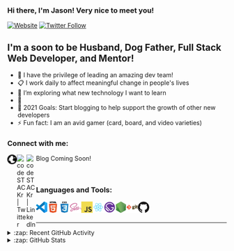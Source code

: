 ### Hi there, I'm Jason! Very nice to meet you!

[![Website](https://img.shields.io/website?label=jasonalong.com&style=for-the-badge&url=https%3A%2F%2Fjasonalong.com)](http://jasonalong.com)
[![Twitter Follow](https://img.shields.io/twitter/follow/jlong5795?color=1DA1F2&logo=twitter&style=for-the-badge)](https://twitter.com/intent/follow?original_referer=https%3A%2F%2Fgithub.com%2Fjlong5795&screen_name=jlong5795)

## I'm a soon to be Husband, Dog Father, Full Stack Web Developer, and Mentor!

- 🔭 I have the privilege of leading an amazing dev team!
- 📋 I work daily to affect meaningful change in people's lives
- 🌱 I’m exploring what new technology I want to learn
- 👯 
- 🥅 2021 Goals: Start blogging to help support the growth of other new developers
- ⚡ Fun fact: I am an avid gamer (card, board, and video varieties)

### Connect with me:

[<img align="left" alt="codeSTACKr.com" width="22px" src="https://raw.githubusercontent.com/iconic/open-iconic/master/svg/globe.svg" />][website]
[<img align="left" alt="codeSTACKr | Twitter" width="22px" src="https://cdn.jsdelivr.net/npm/simple-icons@v3/icons/twitter.svg" />][twitter]
[<img align="left" alt="codeSTACKr | LinkedIn" width="22px" src="https://cdn.jsdelivr.net/npm/simple-icons@v3/icons/linkedin.svg" />][linkedin]
Blog Coming Soon!

<br />

### Languages and Tools:
<img align="left" alt="Visual Studio Code" width="26px" src="https://raw.githubusercontent.com/github/explore/80688e429a7d4ef2fca1e82350fe8e3517d3494d/topics/visual-studio-code/visual-studio-code.png" />
<img align="left" alt="HTML5" width="26px" src="https://raw.githubusercontent.com/github/explore/80688e429a7d4ef2fca1e82350fe8e3517d3494d/topics/html/html.png" />
<img align="left" alt="CSS3" width="26px" src="https://raw.githubusercontent.com/github/explore/80688e429a7d4ef2fca1e82350fe8e3517d3494d/topics/css/css.png" />
<img align="left" alt="Sass" width="26px" src="https://raw.githubusercontent.com/github/explore/80688e429a7d4ef2fca1e82350fe8e3517d3494d/topics/sass/sass.png" />
<img align="left" alt="JavaScript" width="26px" src="https://raw.githubusercontent.com/github/explore/80688e429a7d4ef2fca1e82350fe8e3517d3494d/topics/javascript/javascript.png" />
<img align="left" alt="React" width="26px" src="https://raw.githubusercontent.com/github/explore/80688e429a7d4ef2fca1e82350fe8e3517d3494d/topics/react/react.png" />
<img align="left" alt="Gatsby" width="26px" src="https://raw.githubusercontent.com/github/explore/e94815998e4e0713912fed477a1f346ec04c3da2/topics/gatsby/gatsby.png" />
<img align="left" alt="Node.js" width="26px" src="https://raw.githubusercontent.com/github/explore/80688e429a7d4ef2fca1e82350fe8e3517d3494d/topics/nodejs/nodejs.png" />
<img align="left" alt="Git" width="26px" src="https://raw.githubusercontent.com/github/explore/80688e429a7d4ef2fca1e82350fe8e3517d3494d/topics/git/git.png" />
<img align="left" alt="GitHub" width="26px" src="https://raw.githubusercontent.com/github/explore/78df643247d429f6cc873026c0622819ad797942/topics/github/github.png" />

<br />
<br />

---

<details>
  <summary>:zap: Recent GitHub Activity</summary>
  
<!--START_SECTION:activity-->
1. 🎉 Merged PR [#133](https://github.com/story-squad/clash-api-node/pull/133) in [story-squad/clash-api-node](https://github.com/story-squad/clash-api-node)
2. 🎉 Merged PR [#132](https://github.com/story-squad/clash-api-node/pull/132) in [story-squad/clash-api-node](https://github.com/story-squad/clash-api-node)
3. 🎉 Merged PR [#131](https://github.com/story-squad/clash-api-node/pull/131) in [story-squad/clash-api-node](https://github.com/story-squad/clash-api-node)
4. 🎉 Merged PR [#180](https://github.com/story-squad/clash-of-the-pencils-web/pull/180) in [story-squad/clash-of-the-pencils-web](https://github.com/story-squad/clash-of-the-pencils-web)
5. 💪 Opened PR [#180](https://github.com/story-squad/clash-of-the-pencils-web/pull/180) in [story-squad/clash-of-the-pencils-web](https://github.com/story-squad/clash-of-the-pencils-web)
<!--END_SECTION:activity-->

</details>

<details>
  <summary>:zap: GitHub Stats</summary>

[![Jason's GitHub stats](https://github-readme-stats.vercel.app/api?username=jlong5795&show_icons=true&hide_border=true&count_private=true&theme=onedark)](https://github.com/anuraghazra/github-readme-stats)

</details>

[website]: http://jasonalong.com
[twitter]: https://twitter.com/jlong5795
[linkedin]: https://www.linkedin.com/in/jasonlong1231/
